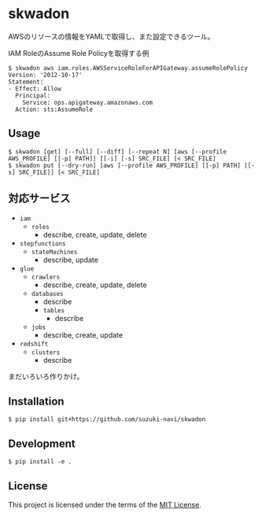 # skwadon

AWSのリソースの情報をYAMLで取得し、また設定できるツール。

IAM RoleのAssume Role Policyを取得する例

    $ skwadon aws iam.roles.AWSServiceRoleForAPIGateway.assumeRolePolicy
    Version: '2012-10-17'
    Statement:
    - Effect: Allow
      Principal:
        Service: ops.apigateway.amazonaws.com
      Action: sts:AssumeRole

## Usage

    $ skwadon [get] [--full] [--diff] [--repeat N] [aws [--profile AWS_PROFILE] [[-p] PATH]] [[-i] [-s] SRC_FILE] [< SRC_FILE]
    $ skwadon put [--dry-run] [aws [--profile AWS_PROFILE] [[-p] PATH] [[-s] SRC_FILE]] [< SRC_FILE]

## 対応サービス

- `iam`
    - `roles`
        - describe, create, update, delete
- `stepfunctions`
    - `stateMachines`
        - describe, update
- `glue`
    - `crawlers`
        - describe, create, update, delete
    - `databases`
        - describe
        - `tables`
            - describe
    - `jobs`
        - describe, create, update
- `redshift`
    - `clusters`
        - describe

まだいろいろ作りかけ。

## Installation

    $ pip install git+https://github.com/suzuki-navi/skwadon

## Development

    $ pip install -e .

## License

This project is licensed under the terms of the [MIT License](https://opensource.org/licenses/MIT).

